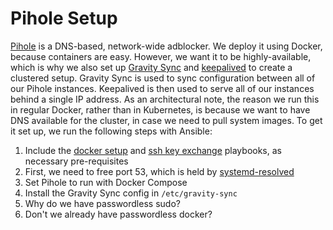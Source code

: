 # Pihole Setup

[Pihole](https://pi-hole.net/) is a DNS-based, network-wide adblocker. We deploy it using Docker, because containers are easy. However, we want it to be highly-available, which is why we also set up [Gravity Sync](https://github.com/vmstan/gravity-sync) and [keepalived](https://www.keepalived.org/) to create a clustered setup. Gravity Sync is used to sync configuration between all of our Pihole instances. Keepalived is then used to serve all of our instances behind a single IP address. As an architectural note, the reason we run this in regular Docker, rather than in Kubernetes, is because we want to have DNS available for the cluster, in case we need to pull system images. To get it set up, we run the following steps with Ansible:

1. Include the [docker setup](docker-setup.md) and [ssh key exchange](ssh-key-exchange.md) playbooks, as necessary pre-requisites
2. First, we need to free port 53, which is held by [systemd-resolved](https://wiki.archlinux.org/title/systemd-resolved)
3. Set Pihole to run with Docker Compose
4. Install the Gravity Sync config in `/etc/gravity-sync`
5. Why do we have passwordless sudo?
6. Don't we already have passwordless docker?